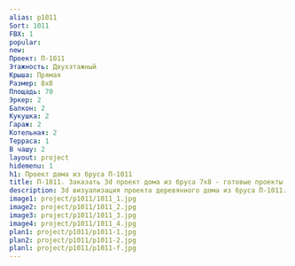 ```yaml
---
alias: p1011
Sort: 1011
FBX: 1
popular: 
new: 
Проект: П-1011
Этажность: Двухэтажный
Крыша: Прямая
Размер: 8х8
Площадь: 70
Эркер: 2
Балкон: 2
Кукушка: 2
Гараж: 2
Котельная: 2
Терраса: 1
В чашу: 2
layout: project
hidemenu: 1
h1: Проект дома из бруса П-1011
title: П-1011. Заказать 3d проект дома из бруса 7х8 - готовые проекты
description: 3d визуализация проекта деревянного дома из бруса П-1011. Площадь 70 м2, размер 7х8. Вы можете внести любые изменения в проект.
image1: project/p1011/1011_1.jpg
image2: project/p1011/1011_2.jpg
image3: project/p1011/1011_3.jpg
image4: project/p1011/1011_4.jpg
plan1: project/p1011/p1011-1.jpg
plan2: project/p1011/p1011-2.jpg
planl: project/p1011/p1011-f.jpg
---
```

